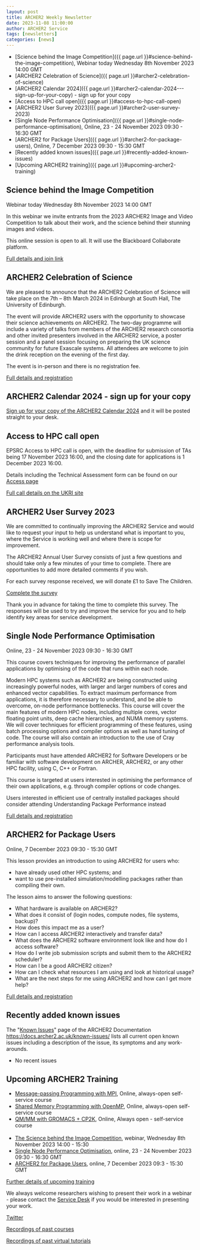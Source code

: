 ```yaml
---
layout: post
title: ARCHER2 Weekly Newsletter
date: 2023-11-08 11:00:00
author: ARCHER2 Service
tags: [newsletters] 
categories: [news]
---
```



- [Science behind the Image Competition]({{ page.url }}#science-behind-the-image-competition), Webinar today Wednesday 8th November 2023 14:00 GMT
- [ARCHER2 Celebration of Science]({{ page.url }}#archer2-celebration-of-science)
- [ARCHER2 Calendar 2024]({{ page.url }}#archer2-calendar-2024---sign-up-for-your-copy) - sign up for your copy
- [Access to HPC call open]({{ page.url }}#access-to-hpc-call-open)
- [ARCHER2 User Survey 2023]({{ page.url }}#archer2-user-survey-2023)
- [Single Node Performance Optimisation]({{ page.url }}#single-node-performance-optimisation), Online, 23 - 24 November 2023 09:30 - 16:30 GMT
- [ARCHER2 for Package Users]({{ page.url }}#archer2-for-package-users), Online, 7 December 2023 09:30 - 15:30 GMT 
- [Recently added known issues]({{ page.url }}#recently-added-known-issues)
- [Upcoming ARCHER2 training]({{ page.url }}#upcoming-archer2-training)

<!--more-->




## Science behind the Image Competition


Webinar today Wednesday 8th November 2023 14:00 GMT

In this webinar we invite entrants from the 2023 ARCHER2 Image and Video Competition to talk about their work, and the science behind their stunning images and videos.

This online session is open to all. It will use the Blackboard Collaborate platform.

[Full details and join link ]( https://www.archer2.ac.uk/training/courses/231108-science-behind-image-competition-vt/)


## ARCHER2 Celebration of Science

We are pleased to announce that the ARCHER2 Celebration of Science will take place on the 7th – 8th March 2024 in Edinburgh at South Hall, The University of Edinburgh.

The event will provide ARCHER2 users with the opportunity to showcase their science achievements on ARCHER2. The two-day programme will include a variety of talks from members of the ARCHER2 research consortia and other invited presenters involved in the ARCHER2 service, a poster session and a panel session focusing on preparing the UK science community for future Exascale systems. All attendees are welcome to join the drink reception on the evening of the first day.

The event is in-person and there is no registration fee.

[Full details and registration]( https://www.archer2.ac.uk/community/events/celebration-of-science-2024)


## ARCHER2 Calendar 2024 - sign up for your copy


[Sign up for your copy of the ARCHER2 Calendar 2024](https://bit.ly/ARCHER2-Calendar-2024) and it will be posted straight to your desk.



## Access to HPC call open

EPSRC Access to HPC call is open, with the  deadline for submission of TAs being 17 November 2023 16:00, and the closing date for applications is 1 December 2023 16:00.

Details including the Technical Assessment form can be found on our [Access page]( https://www.archer2.ac.uk/support-access/access.html#calls-for-archer2-time-only)

[Full call details on the UKRI site](https://www.ukri.org/opportunity/access-to-high-performance-computing/)


## ARCHER2 User Survey 2023

We are committed to continually improving the ARCHER2 Service and would like to request your input to help us understand what is important to you, where the Service is working well and where there is scope for improvement.

The ARCHER2 Annual User Survey consists of just a few questions and should take only a few minutes of your time to complete. There are opportunities to add more detailed comments if you wish.

For each survey response received, we will donate £1 to Save The Children.

[Complete the survey](https://bit.ly/ARCHER2-User-Survey-2023)

Thank you in advance for taking the time to complete this survey. The responses will be used to try and improve the service for you and to help identify key areas for service development.



## Single Node Performance Optimisation

Online, 23 - 24 November 2023 09:30 - 16:30 GMT

This course covers techniques for improving the performance of parallel applications by optimising of the code that runs within each node.

Modern HPC systems such as ARCHER2 are being constructed using increasingly powerful nodes, with larger and larger numbers of cores and enhanced vector capabilities. To extract maximum performance from applications, it is therefore necessary to understand, and be able to overcome, on-node performance bottlenecks. This course will cover the main features of modern HPC nodes, including multiple cores, vector floating point units, deep cache hierarchies, and NUMA memory systems. We will cover techniques for efficient programming of these features, using batch processing options and compiler options as well as hand tuning of code. The course will also contain an introduction to the use of Cray performance analysis tools.

Participants must have attended ARCHER2 for Software Developers or be familiar with software development on ARCHER, ARCHER2, or any other HPC facility, using C, C++ or Fortran.

This course is targeted at users interested in optimising the performance of their own applications, e.g. through compiler options or code changes.

Users interested in efficient use of centrally installed packages should consider attending Understanding Package Performance instead

[Full details and registration](https://www.archer2.ac.uk/training/courses/231123-performance-optimisation/)




## ARCHER2 for Package Users

Online, 7 December 2023 09:30 - 15:30 GMT 

This lesson provides an introduction to using ARCHER2 for users who:

- have already used other HPC systems; and
- want to use pre-installed simulation/modelling packages rather than compiling their own.

The lesson aims to answer the following questions:

- What hardware is available on ARCHER2?
- What does it consist of (login nodes, compute nodes, file systems, backup)?
- How does this impact me as a user?
- How can I access ARCHER2 interactively and transfer data?
- What does the ARCHER2 software environment look like and how do I access software?
- How do I write job submission scripts and submit them to the ARCHER2 scheduler?
- How can I be a good ARCHER2 citizen?
- How can I check what resources I am using and look at historical usage?
- What are the next steps for me using ARCHER2 and how can I get more help?

[Full details and registration](https://www.archer2.ac.uk/training/courses/231207-package-users/)


## Recently added known issues
 
The "[Known Issues](https://docs.archer2.ac.uk/known-issues/)" page of the ARCHER2 Documentation
<https://docs.archer2.ac.uk/known-issues/>
lists all current open known issues including a description of the issue, its symptoms and any work-arounds.

- No recent issues


## Upcoming ARCHER2 Training

- [Message-passing Programming with MPI](https://www.archer2.ac.uk/training/courses/210000-mpi-self-service/), Online, always-open self-service course
- [Shared Memory Programming with OpenMP](https://www.archer2.ac.uk/training/courses/210000-openmp-self-service/), Online, always-open self-service course
- [QM/MM with GROMACS + CP2K](https://www.archer2.ac.uk/training/courses/220000-gromacs-self-service/), Online, Always open - self-service course <br><br>
- [The Science behind the Image Competition](https://www.archer2.ac.uk/training/courses/231108-science-behind-image-competition-vt/), webinar, Wednesday 8th November 2023 14:00 - 15:30
- [Single Node Performance Optimisation](https://www.archer2.ac.uk/training/courses/231123-performance-optimisation/), online, 23 - 24 November 2023 09:30 - 16:30 GMT
- [ARCHER2 for Package Users](https://www.archer2.ac.uk/training/courses/231207-package-users/), online, 7 December 2023 09:3 - 15:30 GMT

[Further details of upcoming training](https://www.archer2.ac.uk/training/#upcoming-training)

We always welcome researchers wishing to present their work in a webinar - please contact the [Service Desk](https://www.archer2.ac.uk/support-access/servicedesk.html) if you would be interested in presenting your work.

[Twitter](https://twitter.com/ARCHER2_HPC)

[Recordings of past courses](https://www.archer2.ac.uk/training/materials/)

[Recordings of past virtual tutorials](https://www.archer2.ac.uk/training/materials/webinars)
